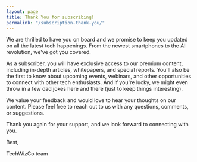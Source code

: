 ```yaml
---
layout: page
title: Thank You for subscribing!
permalink: "/subscription-thank-you/"
---
```


We are thrilled to have you on board and we promise to keep you updated on all the latest tech happenings. From the newest smartphones to the AI revolution, we've got you covered.

As a subscriber, you will have exclusive access to our premium content, including in-depth articles, whitepapers, and special reports. You'll also be the first to know about upcoming events, webinars, and other opportunities to connect with other tech enthusiasts. And if you're lucky, we might even throw in a few dad jokes here and there (just to keep things interesting).

We value your feedback and would love to hear your thoughts on our content. Please feel free to reach out to us with any questions, comments, or suggestions.

Thank you again for your support, and we look forward to connecting with you.

Best,

TechWizCo team
